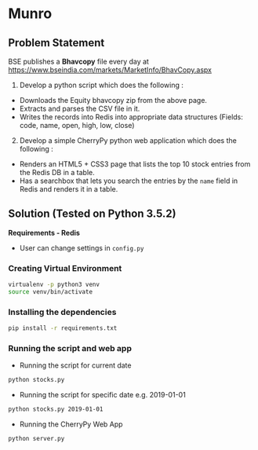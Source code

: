 # Munro

## Problem Statement

BSE publishes a **Bhavcopy** file every day at https://www.bseindia.com/markets/MarketInfo/BhavCopy.aspx

1. Develop a python script which does the following :

* Downloads the Equity bhavcopy zip from the above page.
* Extracts and parses the CSV file in it.
* Writes the records into Redis into appropriate data structures (Fields: code, name, open, high, low, close)

2. Develop a simple CherryPy python web application which does the following :

* Renders an HTML5 + CSS3 page that lists the top 10 stock entries from the Redis DB in a table.
* Has a searchbox that lets you search the entries by the `name` field in Redis and renders it in a table.

## Solution (Tested on Python 3.5.2)

**Requirements  -  Redis**
* User can change settings in `config.py`

### Creating Virtual Environment

```sh
virtualenv -p python3 venv
source venv/bin/activate
```

### Installing the dependencies

```sh
pip install -r requirements.txt
```

### Running the script and web app

* Running the script for current date
```sh
python stocks.py
```

* Running the script for specific date e.g. 2019-01-01

```sh
python stocks.py 2019-01-01
```

* Running the CherryPy Web App

```sh
python server.py
```
